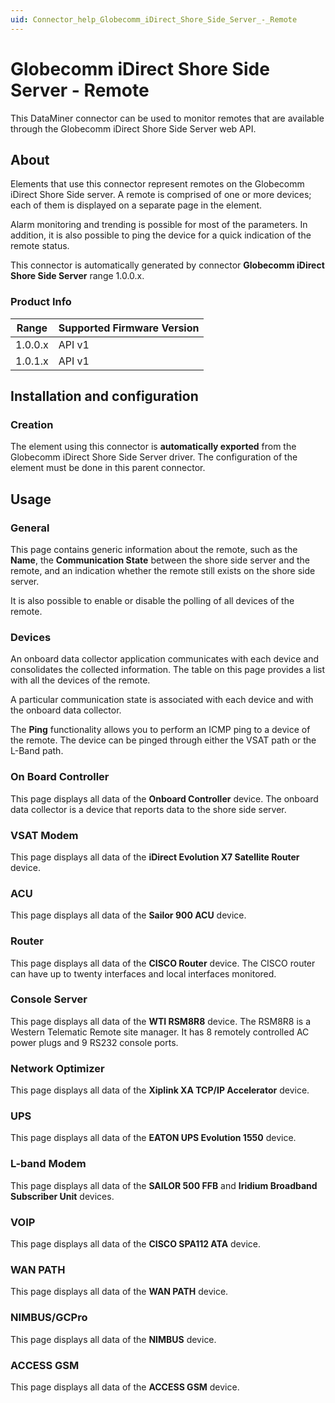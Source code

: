 ```yaml
---
uid: Connector_help_Globecomm_iDirect_Shore_Side_Server_-_Remote
---
```


# Globecomm iDirect Shore Side Server - Remote

This DataMiner connector can be used to monitor remotes that are available through the Globecomm iDirect Shore Side Server web API.

## About

Elements that use this connector represent remotes on the Globecomm iDirect Shore Side server. A remote is comprised of one or more devices; each of them is displayed on a separate page in the element.

Alarm monitoring and trending is possible for most of the parameters. In addition, it is also possible to ping the device for a quick indication of the remote status.

This connector is automatically generated by connector **Globecomm iDirect Shore Side Server** range 1.0.0.x.

### Product Info

| Range | Supported Firmware Version |
|------------------|-----------------------------|
| 1.0.0.x          | API v1                      |
| 1.0.1.x          | API v1                      |

## Installation and configuration

### Creation

The element using this connector is **automatically exported** from the Globecomm iDirect Shore Side Server driver. The configuration of the element must be done in this parent connector.

## Usage

### General

This page contains generic information about the remote, such as the **Name**, the **Communication State** between the shore side server and the remote, and an indication whether the remote still exists on the shore side server.

It is also possible to enable or disable the polling of all devices of the remote.

### Devices

An onboard data collector application communicates with each device and consolidates the collected information. The table on this page provides a list with all the devices of the remote.

A particular communication state is associated with each device and with the onboard data collector.

The **Ping** functionality allows you to perform an ICMP ping to a device of the remote. The device can be pinged through either the VSAT path or the L-Band path.

### On Board Controller

This page displays all data of the **Onboard Controller** device. The onboard data collector is a device that reports data to the shore side server.

### VSAT Modem

This page displays all data of the **iDirect Evolution X7 Satellite Router** device.

### ACU

This page displays all data of the **Sailor 900 ACU** device.

### Router

This page displays all data of the **CISCO Router** device. The CISCO router can have up to twenty interfaces and local interfaces monitored.

### Console Server

This page displays all data of the **WTI RSM8R8** device. The RSM8R8 is a Western Telematic Remote site manager. It has 8 remotely controlled AC power plugs and 9 RS232 console ports.

### Network Optimizer

This page displays all data of the **Xiplink XA TCP/IP Accelerator** device.

### UPS

This page displays all data of the **EATON UPS Evolution 1550** device.

### L-band Modem

This page displays all data of the **SAILOR 500 FFB** and **Iridium Broadband Subscriber Unit** devices.

### VOIP

This page displays all data of the **CISCO SPA112 ATA** device.

### WAN PATH

This page displays all data of the **WAN PATH** device.

### NIMBUS/GCPro

This page displays all data of the **NIMBUS** device.

### ACCESS GSM

This page displays all data of the **ACCESS GSM** device.

